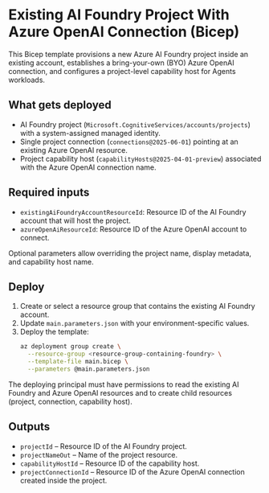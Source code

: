 # Existing AI Foundry Project With Azure OpenAI Connection (Bicep)

This Bicep template provisions a new Azure AI Foundry project inside an existing account, establishes a bring-your-own (BYO) Azure OpenAI connection, and configures a project-level capability host for Agents workloads.

## What gets deployed
- AI Foundry project (`Microsoft.CognitiveServices/accounts/projects`) with a system-assigned managed identity.
- Single project connection (`connections@2025-06-01`) pointing at an existing Azure OpenAI resource.
- Project capability host (`capabilityHosts@2025-04-01-preview`) associated with the Azure OpenAI connection name.

## Required inputs
- `existingAiFoundryAccountResourceId`: Resource ID of the AI Foundry account that will host the project.
- `azureOpenAiResourceId`: Resource ID of the Azure OpenAI account to connect.

Optional parameters allow overriding the project name, display metadata, and capability host name.

## Deploy
1. Create or select a resource group that contains the existing AI Foundry account.
2. Update `main.parameters.json` with your environment-specific values.
3. Deploy the template:
   ```bash
   az deployment group create \
     --resource-group <resource-group-containing-foundry> \
     --template-file main.bicep \
     --parameters @main.parameters.json
   ```

The deploying principal must have permissions to read the existing AI Foundry and Azure OpenAI resources and to create child resources (project, connection, capability host).

## Outputs
- `projectId` – Resource ID of the AI Foundry project.
- `projectNameOut` – Name of the project resource.
- `capabilityHostId` – Resource ID of the capability host.
- `projectConnectionId` – Resource ID of the Azure OpenAI connection created inside the project.

